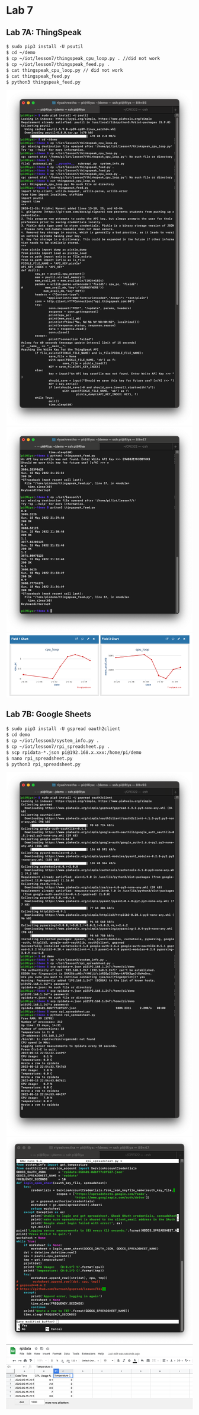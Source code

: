 # Lab 7
## Lab 7A: ThingSpeak

```ssh
$ sudo pip3 install -U psutil
$ cd ~/demo
$ cp ~/iot/lesson7/thingspeak_cpu_loop.py . //did not work
$ cp ~/iot/lesson7/thingspeak_feed.py .
$ cat thingspeak_cpu_loop.py // did not work
$ cat thingspeak_feed.py
$ python3 thingspeak_feed.py
```
![This is an image](https://github.com/rshrest2/CPE322/blob/main/Lab_7/Lab7/7A1.png)
![This is an image](https://github.com/rshrest2/CPE322/blob/main/Lab_7/Lab7/7A2.png)
![This is an image](https://github.com/rshrest2/CPE322/blob/main/Lab_7/Lab7/7A3.png)


## Lab 7B: Google Sheets

```ssh
$ sudo pip3 install -U gspread oauth2client
$ cd demo
$ cp ~/iot/lesson3/system_info.py .
$ cp ~/iot/lesson7/rpi_spreadsheet.py .
$ scp rpidata-*.json pi@192.168.x.xxx:/home/pi/demo
$ nano rpi_spreadsheet.py
$ python3 rpi_spreadsheet.py
```
![This is an image](https://github.com/rshrest2/CPE322/blob/main/Lab_7/Lab7/7b1.png)
![This is an image](https://github.com/rshrest2/CPE322/blob/main/Lab_7/Lab7/7b3.png)
![This is an image](https://github.com/rshrest2/CPE322/blob/main/Lab_7/Lab7/7b2.png)
